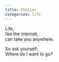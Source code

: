 ```yaml
---
title: Choices
categories: life
---
```

Life,   
like the internet,    
can take you anywhere.

So ask yourself:    
Where do I want to go?
